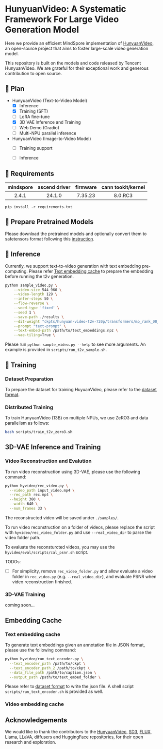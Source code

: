 # HunyuanVideo: A Systematic Framework For Large Video Generation Model

Here we provide an efficient MindSpore implementation of [HunyuanVideo](https://github.com/Tencent/HunyuanVideo), an open-source project that aims to foster large-scale video generation model.

This repository is built on the models and code released by Tencent HunyuanVideo. We are grateful for their exceptional work and generous contribution to open source.


## 📑 Plan

- HunyuanVideo (Text-to-Video Model)
  - [x] Inference
  - [x] Training (SFT)
  - [ ] LoRA fine-tune
  - [x] 3D VAE Inference and Training
  - [ ] Web Demo (Gradio)
  - [ ] Multi-NPU parallel inference
- HunyuanVideo (Image-to-Video Model)
  - [ ] Training support
  - [ ] Inference


## 📜 Requirements

| mindspore | ascend driver | firmware | cann tookit/kernel |
| :---:     |   :---:       | :---:    | :---:              |
| 2.4.1     |  24.1.0     |7.35.23    |   8.0.RC3   |

```
pip install -r requirements.txt
```

## 🧱 Prepare Pretrained Models

Please download the pretrained models and optionally convert them to safetensors format following this [instruction](./ckpts/README.md).

## 📀 Inference

Currently, we support text-to-video generation with text embedding pre-computing. Please refer [Text embedding cache](#text-embedding-cache) to prepare the embedding before running the t2v generation.

``` bash
python sample_video.py \
    --video-size 544 960 \
    --video-length 129 \
    --infer-steps 50 \
    --flow-reverse \
    --seed-type 'fixed' \
    --seed 1 \
    --save-path ./results \
    --dit-weight "ckpts/hunyuan-video-t2v-720p/transformers/mp_rank_00_model_states.pt" \
    --prompt "text-prompt" \
    --text-embed-path /path/to/text_embeddings.npz \
    --vae-tiling=True \
```

Please run `python sample_video.py --help` to see more arguments. An example is provided in `scripts/run_t2v_sample.sh`.


## 🔑 Training

### Dataset Preparation

To prepare the dataset for training HuyuanVideo, please refer to the [dataset format](./hyvideo/dataset/README.md).


### Distributed Training

To train HunyuanVideo (13B) on multiple NPUs, we use ZeRO3 and data parallelism as follows:

```bash
bash scripts/train_t2v_zero3.sh
```


## 3D-VAE Inference and Training

### Video Reconstruction and Evalution

To run video reconstruction using 3D-VAE, please use the following command:

```bash
python hyvideo/rec_video.py \
  --video_path input_video.mp4 \
  --rec_path rec.mp4 \
  --height 360 \
  --width 640 \
  --num_frames 33 \
```

The reconstructed video will be saved under `./samples/`.

To run video reconstruction on a folder of videos, please replace the script with `hyvideo/rec_video_folder.py` and use `--real_video_dir` to parse the video folder path.

To evaluate the reconsturcted videos, you may use the  `hyvideo/eval/scripts/cal_psnr.sh` script.

TODOs:
- [ ] For simplicity, remove `rec_video_folder.py` and allow evaluate a video folder in `rec_video.py` (e.g. `--real_video_dir`), and evaluate PSNR when video reconstruction finished. 

### 3D-VAE Training

coming soon...


## Embedding Cache

### Text embedding cache

To generate text embeddings given an annotation file in JSON format, please use the following command:

```bash
python hyvideo/run_text_encoder.py \
  --text_encoder_path /path/to/ckpt \
  --text_encoder_path_2 /path/to/ckpt \
  --data_file_path /path/to/caption.json \
  --output_path /path/to/text_embed_folder \
```

Please refer to [dataset format](hyvideo/dataset/README.md) to write the json file.  A shell script `scripts/run_text_encoder.sh` is provided as well.

### Video embedding cache


## Acknowledgements

We would like to thank the contributors to the [HunyuanVideo](https://arxiv.org/abs/2412.03603), [SD3](https://huggingface.co/stabilityai/stable-diffusion-3-medium), [FLUX](https://github.com/black-forest-labs/flux), [Llama](https://github.com/meta-llama/llama), [LLaVA](https://github.com/haotian-liu/LLaVA), [diffusers](https://github.com/huggingface/diffusers) and [HuggingFace](https://huggingface.co) repositories, for their open research and exploration.
